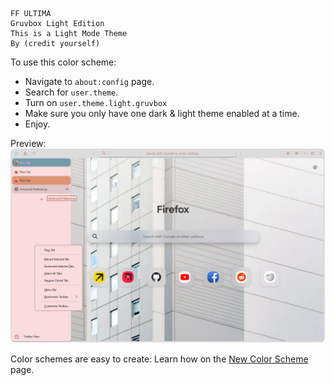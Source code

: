 ```
FF ULTIMA
Gruvbox Light Edition
This is a Light Mode Theme
By (credit yourself)
```

To use this color scheme:
- Navigate to `about:config` page.
- Search for `user.theme`.
- Turn on `user.theme.light.gruvbox`
- Make sure you only have one dark & light theme enabled at a time.
- Enjoy.

Preview:
![preview](./preview.png)

Color schemes are easy to create: Learn how on the [New Color Scheme](https://github.com/soulhotel/FF-ULTIMA/blob/main/doc/new-color-scheme.md) page.
